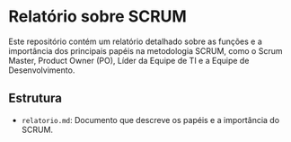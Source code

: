# Relatório sobre SCRUM

Este repositório contém um relatório detalhado sobre as funções e a importância dos principais papéis na metodologia SCRUM, como o Scrum Master, Product Owner (PO), Líder da Equipe de TI e a Equipe de Desenvolvimento.

## Estrutura
- `relatorio.md`: Documento que descreve os papéis e a importância do SCRUM.
